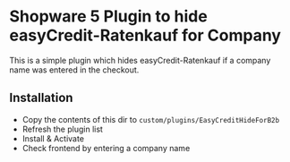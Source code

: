 # Shopware 5 Plugin to hide easyCredit-Ratenkauf for Company

This is a simple plugin which hides easyCredit-Ratenkauf if a company name was entered in the checkout.

## Installation

* Copy the contents of this dir to `custom/plugins/EasyCreditHideForB2b`
* Refresh the plugin list
* Install & Activate
* Check frontend by entering a company name
